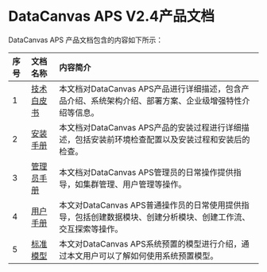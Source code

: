 # DataCanvas APS V2.4产品文档

DataCanvas APS 产品文档包含的内容如下所示：

| 序号 | 文档名称 | 内容简介 |
| :--- | :--- | :--- |
| 1 |  [技术白皮书](white_paper.md)| 本文档对DataCanvas APS产品进行详细描述，包含产品介绍、系统架构介绍、部署方案、企业级增强特性介绍等信息。 |
| 2 |  [安装手册](install_guide.md)| 本文档对DataCanvas APS产品的安装过程进行详细描述，包括安装前环境检查配置以及安装过程和安装后的检查。 |
| 3 | [管理员手册](admin_guide.md) | 本文档对DataCanvas APS管理员的日常操作提供指导，如集群管理、用户管理等操作。 |
| 4 | [用户手册](user_guide.md)| 本文对DataCanvas APS普通操作员的日常使用提供指导，包括创建数据模块、创建分析模块、创建工作流、交互探索等操作。 |
| 5 | [标准模型](user_guide.md)| 本文对DataCanvas APS系统预置的模型进行介绍，通过本文用户可以了解如何使用系统预置模型。 |










